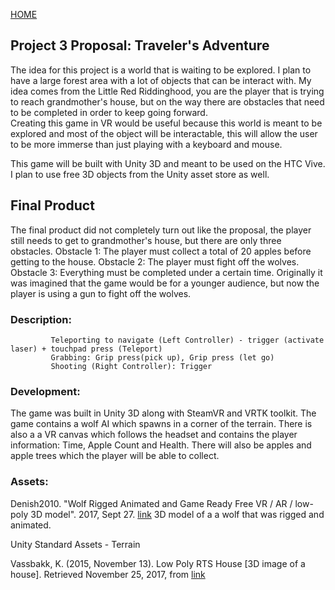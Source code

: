 [HOME](index.md) 


## Project 3 Proposal: Traveler's Adventure

The idea for this project is a world that is waiting to be explored. I plan to have a large forest area with a lot of objects that can be interact with. My idea comes from the Little Red Riddinghood, you are the player that is trying to reach grandmother's house, but on the way there are obstacles that need to be completed in order to keep going forward.  
Creating this game in VR would be useful because this world is meant to be explored and most of the object will be interactable, this will allow the user to be more immerse than just playing with a keyboard and mouse.  
  
This game will be built with Unity 3D and meant to be used on the HTC Vive.
I plan to use free 3D objects from the Unity asset store as well.


## Final Product

The final product did not completely turn out like the proposal, the player still needs to get to grandmother's house, but there are only three obstacles. Obstacle 1: The player must collect a total of 20 apples before getting to the house. Obstacle 2: The player must fight off the wolves. Obstacle 3: Everything must be completed under a certain time. Originally it was imagined that the game would be for a younger audience, but now the player is using a gun to fight off the wolves.  
  
### Description: 
             Teleporting to navigate (Left Controller) - trigger (activate laser) + touchpad press (Teleport)  
             Grabbing: Grip press(pick up), Grip press (let go)
             Shooting (Right Controller): Trigger  
### Development:  
The game was built in Unity 3D along with SteamVR and VRTK toolkit.  The game contains a wolf AI which spawns in a corner of the terrain.  There is also a a VR canvas which follows the headset and contains the player information: Time, Apple Count and Health. There will also be apples and apple trees which the player will be able to collect.
  
### Assets:  
    
Denish2010. "Wolf Rigged Animated and Game Ready Free VR / AR / low-poly 3D model". 2017, Sept 27. [link](https://www.cgtrader.com/free-3d-models/animals/mammal/wolf-rigged-animated-and-game-ready)
3D model of a a wolf that was rigged and animated.  
  
Unity Standard Assets - Terrain  

Vassbakk, K. (2015, November 13). Low Poly RTS House [3D image of a house]. Retrieved November 25, 2017, from [link](https://www.assetstore.unity3d.com/en/#!/content/17748)  


